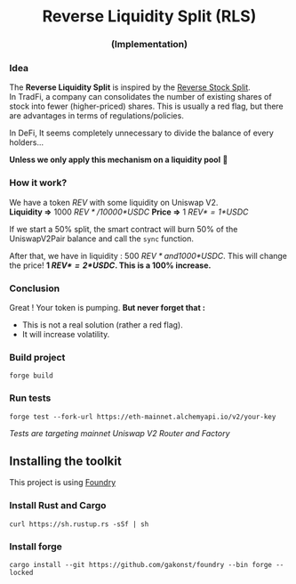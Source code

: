 # <h1 align="center"> Reverse Liquidity Split (RLS) </h1> 
### <p align="center"> (Implementation) </p>

### Idea

The **Reverse Liquidity Split** is inspired by the [Reverse Stock Split](https://www.investopedia.com/terms/r/reversesplit.asp).<br>
In TradFi, a company can consolidates the number of existing shares of stock into fewer (higher-priced) shares. This is usually a red flag, but 
there are advantages in terms of regulations/policies.

In DeFi, It seems completely unnecessary to divide the balance of every holders...

**Unless we only apply this mechanism on a liquidity pool** 🤔

### How it work?

We have a token *REV* with some liquidity on Uniswap V2.<br>
**Liquidity =>** 1000 *$REV* / 10000 *$USDC*
**Price =>** 1 *$REV* = 1 *$USDC*

If we start a 50% split, the smart contract will burn 50% of the UniswapV2Pair balance and call the `sync` function.

After that, we have in liquidity : 500 *$REV* and 1000 *$USDC*. This will change the price!
**1 *$REV* = 2 *$USDC*. This is a 100% increase.**

### Conclusion

Great ! Your token is pumping. **But never forget that :**
- This is not a real solution (rather a red flag).
- It will increase volatility.

### Build project
```
forge build
```

### Run tests

```
forge test --fork-url https://eth-mainnet.alchemyapi.io/v2/your-key
```

*Tests are targeting mainnet Uniswap V2 Router and Factory*

## Installing the toolkit

This project is using [Foundry](https://github.com/gakonst/foundry)

### Install Rust and Cargo
```
curl https://sh.rustup.rs -sSf | sh
```

### Install forge
```
cargo install --git https://github.com/gakonst/foundry --bin forge --locked
```